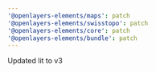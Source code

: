 ```yaml
---
'@openlayers-elements/maps': patch
'@openlayers-elements/swisstopo': patch
'@openlayers-elements/core': patch
'@openlayers-elements/bundle': patch
---
```


Updated lit to v3
